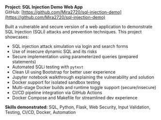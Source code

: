 **Project: SQL Injection Demo Web App**  
GitHub: [https://github.com/Mira2720/sql-injection-demo](https://github.com/Mira2720/sql-injection-demo)

Built a vulnerable and secure version of a web application to demonstrate SQL Injection (SQLi) attacks and prevention techniques. This project showcases:

- SQL injection attack simulation via login and search forms
- Use of insecure dynamic SQL and its risks
- Secure implementation using parameterized queries (prepared statements)
- Automated SQLi testing with `pytest`
- Clean UI using Bootstrap for better user experience
- Jupyter notebook walkthrough explaining the vulnerability and solution
- Docker support for isolated sandbox testing
- Multi-stage Docker builds and runtime toggle support (secure/insecure)
- CI/CD pipeline integration via GitHub Actions
- Docker Compose and Makefile for streamlined dev experience

**Skills demonstrated:** SQL, Python, Flask, Web Security, Input Validation, Testing, CI/CD, Docker, Automation